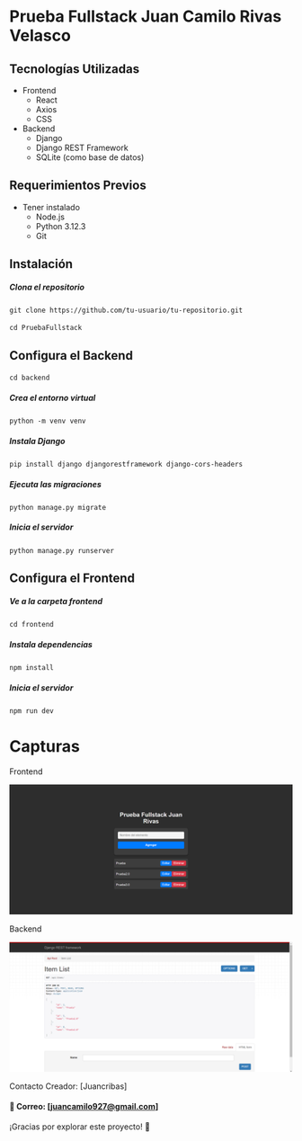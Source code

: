 # Prueba Fullstack Juan Camilo Rivas Velasco

## Tecnologías Utilizadas

+ Frontend
    + React
    + Axios
    + CSS
+ Backend
	* Django
	* Django REST Framework
	* SQLite (como base de datos)

## Requerimientos Previos

+ Tener instalado
    + Node.js
    + Python 3.12.3
    + Git

## Instalación
##### Clona el repositorio
`git clone https://github.com/tu-usuario/tu-repositorio.git`

`cd PruebaFullstack`

## Configura el Backend
`cd backend`

##### Crea el entorno virtual
`python -m venv venv`

##### Instala Django
`pip install django djangorestframework django-cors-headers`

##### Ejecuta las migraciones
`python manage.py migrate`

##### Inicia el servidor
`python manage.py runserver`

## Configura el Frontend
##### Ve a la carpeta frontend
`cd frontend`

##### Instala dependencias
`npm install`

##### Inicia el servidor
`npm run dev`


# Capturas
Frontend

![Captura de la interfaz del Frontend](PruebaFullstack\screenshots\UIPrueba.png)

Backend

![Captura del Backend con Django](PruebaFullstack\screenshots\DjangoRestPrueba.png)   

Contacto
Creador: [Juancribas]
#### 📧 Correo: [juancamilo927@gmail.com]

¡Gracias por explorar este proyecto! 🚀
